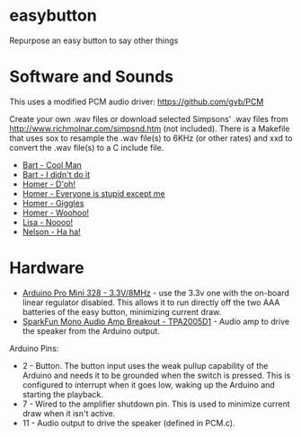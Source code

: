 # easybutton
Repurpose an easy button to say other things

# Software and Sounds

This uses a modified PCM audio driver: https://github.com/gvb/PCM

Create your own .wav files or download selected Simpsons' .wav files from http://www.richmolnar.com/simpsnd.htm (not included). There is a Makefile that uses sox to resample the .wav file(s) to 6KHz (or other rates) and xxd to convert the .wav file(s) to a C include file.

* [Bart - Cool Man](http://www.richmolnar.com/Sounds/Bart%20-%20Cool%20Man.wav)
* [Bart - I didn't do it](http://www.richmolnar.com/Sounds/Bart%20-%20I%20didn't%20do%20it.wav)
* [Homer - D'oh!](http://www.richmolnar.com/Sounds/Homer%20-%20D'oh!%20(1).wav)
* [Homer - Everyone is stupid except me](http://www.richmolnar.com/Sounds/Homer%20-%20Everyone%20is%20stupid.wav)
* [Homer - Giggles](http://www.richmolnar.com/Sounds/Homer%20-%20Giggles.wav)
* [Homer - Woohoo!](http://www.richmolnar.com/Sounds/Homer%20-%20Woohoo!%20(1).wav)
* [Lisa - Noooo!](http://www.richmolnar.com/Sounds/Lisa%20-%20Noooo!.wav)
* [Nelson - Ha ha!](http://www.richmolnar.com/Sounds/Nelson%20-%20Ha%20ha.wav)

# Hardware

* [Arduino Pro Mini 328 - 3.3V/8MHz](https://www.sparkfun.com/products/11114) - use the 3.3v one with the on-board linear regulator disabled. This allows it to run directly off the two AAA batteries of the easy button, minimizing current draw.
* [SparkFun Mono Audio Amp Breakout - TPA2005D1](https://www.sparkfun.com/products/11044) - Audio amp to drive the speaker from the Arduino output.

Arduino Pins:
* 2 - Button. The button input uses the weak pullup capability of the Arduino and needs it to be grounded when the switch is pressed. This is configured to interrupt when it goes low, waking up the Arduino and starting the playback.
* 7 - Wired to the amplifier shutdown pin. This is used to minimize current draw when it isn't active.
* 11 - Audio output to drive the speaker (defined in PCM.c).
